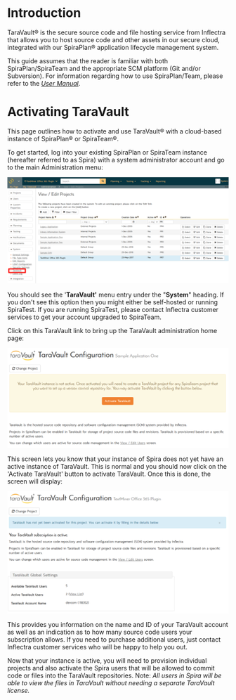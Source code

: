# Introduction

TaraVault® is the secure source code and file hosting service from Inflectra that allows you to host source code and other assets in our secure cloud, integrated with our SpiraPlan® application lifecycle management system.

This guide assumes that the reader is familiar with both SpiraPlan/SpiraTeam and the appropriate SCM platform (Git and/or Subversion). For information regarding how to use SpiraPlan/Team, please refer to the *[User Manual](../../Spira-User-Manual)*.


# Activating TaraVault
This page outlines how to activate and use TaraVault® with a cloud-based instance of SpiraPlan® or SpiraTeam®. 

To get started, log into your existing SpiraPlan or SpiraTeam instance (hereafter referred to as Spira) with a system administrator account and go to the main Administration menu:

![](img/Activating_TaraVault_3.png)

You should see the '**TaraVault'** menu entry under the "**System**" heading. If you don't see this option then you might either be self-hosted or running SpiraTest. If you are running SpiraTest, please contact Inflectra customer services to get your account upgraded to SpiraTeam.

Click on this TaraVault link to bring up the TaraVault administration home page:

![](img/Activating_TaraVault_4.png)

This screen lets you know that your instance of Spira does not yet have an active instance of TaraVault. This is normal and you should now click on the 'Activate TaraVault' button to activate TaraVault. Once this is done, the screen will display:

![](img/Activating_TaraVault_5.png)

This provides you information on the name and ID of your TaraVault account as well as an indication as to how many source code users your subscription allows. If you need to purchase additional users, just contact Inflectra customer services who will be happy to help you out.

Now that your instance is active, you will need to provision individual projects and also activate the Spira users that will be allowed to commit code or files into the TaraVault repositories. Note: *All users in Spira will be able to view the files in TaraVault without needing a separate TaraVault license.*

